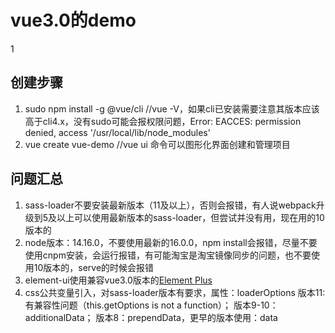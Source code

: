 <!--
 * @Author: 王宏伟
 * @Email：wanghongwei@hualala.com
 * @Date: 2022-03-08 14:43:11
 * @Description: 页面/组件/功能的描述
 * @FilePath: /vue3.0/README.md
-->
# vue3.0的demo
1
## 创建步骤
1. sudo npm install -g @vue/cli  //vue -V，如果cli已安装需要注意其版本应该高于cli4.x，没有sudo可能会报权限问题，Error: EACCES: permission denied, access '/usr/local/lib/node_modules'
2. vue create vue-demo   //vue ui 命令可以图形化界面创建和管理项目

## 问题汇总
1. sass-loader不要安装最新版本（11及以上），否则会报错，有人说webpack升级到5及以上可以使用最新版本的sass-loader，但尝试并没有用，现在用的10版本的
2. node版本：14.16.0，不要使用最新的16.0.0，npm install会报错，尽量不要使用cnpm安装，会运行报错，有可能淘宝是淘宝镜像同步的问题，也不要使用10版本的，serve的时候会报错
3. element-ui使用兼容vue3.0版本的[Element Plus](https://element-plus.gitee.io/)
4. css公共变量引入，对sass-loader版本有要求，属性：loaderOptions 版本11:有兼容性问题（this.getOptions is not a function）； 版本9-10：additionalData； 版本8：prependData，更早的版本使用：data